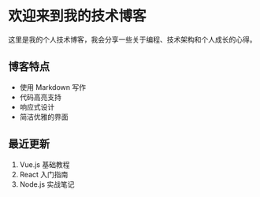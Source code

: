 # 欢迎来到我的技术博客

这里是我的个人技术博客，我会分享一些关于编程、技术架构和个人成长的心得。

## 博客特点

- 使用 Markdown 写作
- 代码高亮支持
- 响应式设计
- 简洁优雅的界面

## 最近更新

1. Vue.js 基础教程
2. React 入门指南
3. Node.js 实战笔记 